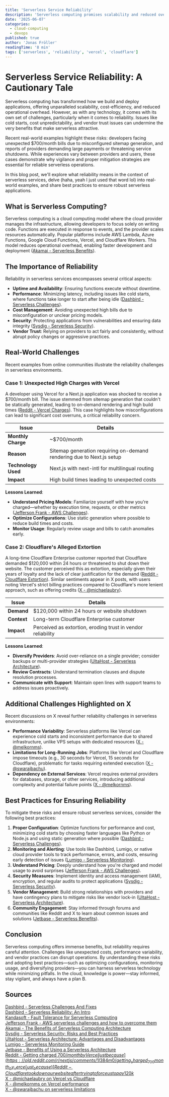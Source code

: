 ```yaml
---
title: 'Serverless Service Reliability'
description: 'Serverless computing promises scalability and reduced overhead, but reliability challenges like cost unpredictability and vendor issues require careful attention and best practices.'
date: '2025-06-07'
categories:
  - cloud-computing
  - devops
published: true
author: 'Jonas Fröller'
readingTime: '8 min'
tags: ['serverless', 'reliability', 'vercel', 'cloudflare']
---
```


# Serverless Service Reliability: A Cautionary Tale

Serverless computing has transformed how we build and deploy applications, offering unparalleled scalability, cost-efficiency, and reduced operational overhead. However, as with any technology, it comes with its own set of challenges, particularly when it comes to reliability. Issues like cold starts, cost unpredictability, and vendor trust issues can undermine the very benefits that make serverless attractive.

Recent real-world examples highlight these risks: developers facing unexpected $700/month bills due to misconfigured sitemap generation, and reports of providers demanding large payments or threatening service shutdowns. While experiences vary between providers and users, these cases demonstrate why vigilance and proper mitigation strategies are essential for reliable serverless operations.

In this blog post, we'll explore what reliability means in the context of serverless services, delve (haha, yeah I just used that word lol) into real-world examples, and share best practices to ensure robust serverless applications.

## What is Serverless Computing?

Serverless computing is a cloud computing model where the cloud provider manages the infrastructure, allowing developers to focus solely on writing code. Functions are executed in response to events, and the provider scales resources automatically. Popular platforms include AWS Lambda, Azure Functions, Google Cloud Functions, Vercel, and Cloudflare Workers. This model reduces operational overhead, enabling faster development and deployment ([Akamai - Serverless Benefits](https://www.akamai.com/blog/cloud/the-benefits-of-serverless-computing-architecture)).

## The Importance of Reliability

Reliability in serverless services encompasses several critical aspects:

- **Uptime and Availability**: Ensuring functions execute without downtime.
- **Performance**: Minimizing latency, including issues like cold starts, where functions take longer to start after being idle ([Dashbird - Serverless Challenges](https://dashbird.io/knowledge-base/basic-concepts/serverless-challenges-and-solutions/)).
- **Cost Management**: Avoiding unexpected high bills due to misconfiguration or unclear pricing models.
- **Security**: Protecting applications from vulnerabilities and ensuring data integrity ([Sysdig - Serverless Security](https://sysdig.com/learn-cloud-native/serverless-security-risks-and-best-practices/)).
- **Vendor Trust**: Relying on providers to act fairly and consistently, without abrupt policy changes or aggressive practices.

## Real-World Challenges

Recent examples from online communities illustrate the reliability challenges in serverless environments.

### Case 1: Unexpected High Charges with Vercel

A developer using Vercel for a Next.js application was shocked to receive a $700/month bill. The issue stemmed from sitemap generation that couldn't be statically generated, leading to on-demand rendering and high build times ([Reddit - Vercel Charges](https://old.reddit.com/r/nextjs/comments/1l384m0/getting_charged_700month_by_vercel_just_because/)). This case highlights how misconfigurations can lead to significant cost overruns, a critical reliability concern.

| **Issue**           | **Details**                                                           |
| ------------------- | --------------------------------------------------------------------- |
| **Monthly Charge**  | ~$700/month                                                           |
| **Reason**          | Sitemap generation requiring on-demand rendering due to Next.js setup |
| **Technology Used** | Next.js with next-intl for multilingual routing                       |
| **Impact**          | High build times leading to unexpected costs                          |

**Lessons Learned**:

- **Understand Pricing Models**: Familiarize yourself with how you're charged—whether by execution time, requests, or other metrics ([Jefferson Frank - AWS Challenges](https://www.jeffersonfrank.com/insights/aws-serverless-challenges-and-tips/)).
- **Optimize Configurations**: Use static generation where possible to reduce build times and costs.
- **Monitor Usage**: Regularly review usage and bills to catch anomalies early.

### Case 2: Cloudflare's Alleged Extortion

A long-time Cloudflare Enterprise customer reported that Cloudflare demanded $120,000 within 24 hours or threatened to shut down their website. The customer perceived this as extortion, especially given their years of loyalty and the lack of clear justification for the demand ([Reddit - Cloudflare Extortion](https://www.reddit.com/r/CloudFlare/comments/1d14zrf/cloudflare_took_down_our_website_after_trying_to/)). Similar sentiments appear in X posts, with users noting Vercel's strict billing practices compared to Cloudflare's more lenient approach, such as offering credits ([X - @michaelaubry](https://x.com/michaelaubry/status/1930915964738265288)).

| **Issue**   | **Details**                                                 |
| ----------- | ----------------------------------------------------------- |
| **Demand**  | $120,000 within 24 hours or website shutdown                |
| **Context** | Long-term Cloudflare Enterprise customer                    |
| **Impact**  | Perceived as extortion, eroding trust in vendor reliability |

**Lessons Learned**:

- **Diversify Providers**: Avoid over-reliance on a single provider; consider backups or multi-provider strategies ([UltaHost - Serverless Architecture](https://ultahost.com/blog/serverless-architecture/)).
- **Review Contracts**: Understand termination clauses and dispute resolution processes.
- **Communicate with Support**: Maintain open lines with support teams to address issues proactively.

## Additional Challenges Highlighted on X

Recent discussions on X reveal further reliability challenges in serverless environments:

- **Performance Variability**: Serverless platforms like Vercel can experience cold starts and inconsistent performance due to shared infrastructure, unlike VPS setups with dedicated resources ([X - @melkornms](https://x.com/melkornms/status/1929861105922236580)).
- **Limitations for Long-Running Jobs**: Platforms like Vercel and Cloudflare impose timeouts (e.g., 30 seconds for Vercel, 15 seconds for Cloudflare), problematic for tasks requiring extended execution ([X - @swarajbachu](https://x.com/swarajbachu/status/1929077782929420516)).
- **Dependency on External Services**: Vercel requires external providers for databases, storage, or other services, introducing additional complexity and potential failure points ([X - @melkornms](https://x.com/melkornms/status/1929820710060380289)).

## Best Practices for Ensuring Reliability

To mitigate these risks and ensure robust serverless services, consider the following best practices:

1. **Proper Configuration**: Optimize functions for performance and cost, minimizing cold starts by choosing faster languages like Python or Node.js and using static generation where possible ([Dashbird - Serverless Challenges](https://dashbird.io/knowledge-base/basic-concepts/serverless-challenges-and-solutions/)).
2. **Monitoring and Alerting**: Use tools like Dashbird, Lumigo, or native cloud provider tools to track performance, errors, and costs, ensuring early detection of issues ([Lumigo - Serverless Monitoring](https://lumigo.io/serverless-monitoring-guide/)).
3. **Understand Pricing**: Deeply understand how you're charged and model usage to avoid surprises ([Jefferson Frank - AWS Challenges](https://www.jeffersonfrank.com/insights/aws-serverless-challenges-and-tips/)).
4. **Security Measures**: Implement identity and access management (IAM), encryption, and regular audits to protect applications ([Sysdig - Serverless Security](https://sysdig.com/learn-cloud-native/serverless-security-risks-and-best-practices/)).
5. **Vendor Management**: Build strong relationships with providers and have contingency plans to mitigate risks like vendor lock-in ([UltaHost - Serverless Architecture](https://ultahost.com/blog/serverless-architecture/)).
6. **Community Engagement**: Stay informed through forums and communities like Reddit and X to learn about common issues and solutions ([Jetbase - Serverless Benefits](https://jetbase.io/blog/benefits-of-using-a-serverless-architecture-pros-and-cons-reviewed)).

## Conclusion

Serverless computing offers immense benefits, but reliability requires careful attention. Challenges like unexpected costs, performance variability, and vendor practices can disrupt operations. By understanding these risks and adopting best practices—such as optimizing configurations, monitoring usage, and diversifying providers—you can harness serverless technology while minimizing pitfalls. In the cloud, knowledge is power—stay informed, stay vigilant, and always have a plan B.

## Sources

[Dashbird - Serverless Challenges And Fixes](https://dashbird.io/knowledge-base/basic-concepts/serverless-challenges-and-solutions)  
[Dashbird - Serverless Reliability: An Intro](https://dashbird.io/knowledge-base/basic-concepts/reliability)  
[Kandasoft - Fault Tolerance for Serverless Computing](https://www.kandasoft.com/blog/fault-tolerance-and-serverless-computing)  
[Jefferson Frank - AWS serverless challenges and how to overcome them](https://www.jeffersonfrank.com/insights/aws-serverless-challenges-and-tips)  
[Akamai - The Benefits of Serverless Computing Architecture](https://www.akamai.com/blog/cloud/the-benefits-of-serverless-computing-architecture)  
[Sysdig - Serverless Security: Risks and Best Practices](https://sysdig.com/learn-cloud-native/serverless-security-risks-and-best-practices)  
[UltaHost - Serverless Architecture: Advantages and Disadvantages](https://ultahost.com/blog/serverless-architecture)  
[Lumigo - Serverless Monitoring Guide](https://lumigo.io/serverless-monitoring-guide)  
[Jetbase - Benefits of Using a Serverless Architecture](https://jetbase.io/blog/benefits-of-using-a-serverless-architecture-pros-and-cons-reviewed)  
[Reddit - Getting charged $700/month by Vercel just because](https://old.reddit.com/r/nextjs/comments/1l384m0/getting_charged_700month_by_vercel_just_because)  
[Reddit - Cloudflare took down our website after trying to force us to pay 120k$](https://www.reddit.com/r/CloudFlare/comments/1d14zrf/cloudflare_took_down_our_website_after_trying_to)  
[X - @michaelaubry on Vercel vs Cloudflare](https://x.com/michaelaubry/status/1930915964738265288)  
[X - @melkornms on Vercel performance](https://x.com/melkornms/status/1929861105922236580)  
[X - @swarajbachu on serverless limitations](https://x.com/swarajbachu/status/1929077782929420516)
